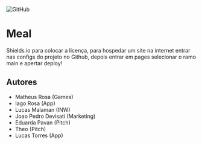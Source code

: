 ![GitHub](https://img.shields.io/github/license/Lusckas777/teste)

# Meal 
Shields.io para colocar a licença, para hospedar um site na internet entrar nas configs do projeto no Github, depois entrar em pages selecionar o ramo main e apertar deploy!

## Autores

- Matheus Rosa (Games)
- Iago Rosa (App)
- Lucas Malaman (INW)
- Joao Pedro Devisati (Marketing)
- Eduarda Pavan (Pitch)
- Theo (Pitch)
- Lucas Torres (App)
